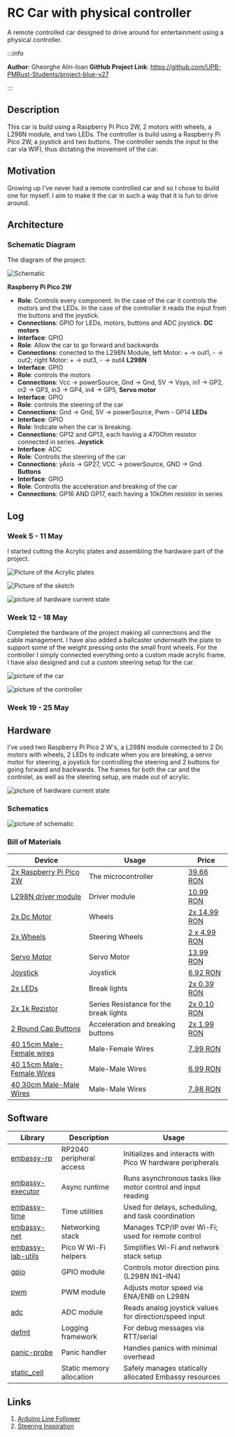 # RC Car with physical controller
A remote controlled car designed to drive around for entertainment using a physical controller.

:::info 

**Author**: Gheorghe Alin-Ioan
**GitHub Project Link**: https://github.com/UPB-PMRust-Students/project-blue-v27

:::

## Description

This car is build using a Raspberry Pi Pico 2W, 2 motors with wheels, a L298N module, and two LEDs. The controller is build using a Raspberry Pi Pico 2W, a joystick and two buttons. The controller sends the input to the car via WIFI, thus dictating the movement of the car.

## Motivation

Growing up I've never had a remote controlled car and so I chose to build one for myself. I aim to make it the car in such a way that it is fun to drive around.

## Architecture 

### Schematic Diagram

The diagram of the project:

![Schematic](pic4.svg)

**Raspberry Pi Pico 2W**
- **Role**: Controls every component. In the case of the car it controls the motors and the LEDs. In the case of the controller it reads the input from the buttons and the joystick.
- **Connections**: GPIO for LEDs, motors, buttons and ADC joystick.
**DC motors**
- **Interface**: GPIO
- **Role**:  Allow the car to go forward and backwards
- **Connections**: conected to the L298N Module, left Motor: + -> out1, - -> out2; right Motor: + -> out3, - -> out4
**L298N**
- **Interface**: GPIO
- **Role**:  controls the motors
- **Connections**: Vcc -> powerSource, Gnd -> Gnd, 5V -> Vsys, in1 -> GP2, in2 -> GP3, in3 -> GP4, in4 -> GP5,
**Servo motor**
- **Interface**: GPIO
- **Role**:  controls the steering of the car
- **Connections**: Gnd -> Gnd, 5V -> powerSource, Pwm - GP14
**LEDs**
- **Interface**: GPIO
- **Role**: Indicate when the car is breaking.
- **Connections**: GP12 and GP13, each having a 470Ohm resistor connected in series. 
**Joystick**
- **Interface**: ADC
- **Role**:  Controlls the steering of the car
- **Connections**: yAxis -> GP27, VCC -> powerSource, GND -> Gnd.
**Buttons**
- **Interface**: GPIO
- **Role**:  Controlls the acceleration and breaking of the car
- **Connections**: GP16 AND GP17, each having a 10kOhm resistor in series
  
## Log

### Week 5 - 11 May

I started cutting the Acrylic plates and assembling the hardware part of the project.

![Picture of the Acrylic plates](pic2.webp)

![Picture of the sketch](pic3.webp)

![picture of hardware current state](pic5.webp)

### Week 12 - 18 May

Completed the hardware of the project making all connections and the cable management. I have also added a ballcaster underneath the plate to support some of the weight pressing onto the small front wheels. For the controller I simply connected everything onto a custom made acrylic frame. I have also designed and cut a custom steering setup for the car.

![picture of the car](buf2.webp)

![picture of the controller](buf3.webp)

### Week 19 - 25 May

## Hardware

I've used two Raspberry Pi Pico 2 W's, a L298N module connected to 2 Dc motors with wheels, 2 LEDs to indicate when you are breaking, a servo motor for steering, a joystick for controlling the steering and 2 buttons for going forward and backwards. The frames for both the car and the controlel, as well as the steering setup, are made out of acrylic.

![picture of hardware current state](buf1.webp)

### Schematics

![picture of schematic](buf4.webp)

### Bill of Materials

| Device                                                  | Usage                        | Price                           |
|---------------------------------------------------------|------------------------------|---------------------------------|
| [2x Raspberry Pi Pico 2W](https://www.raspberrypi.com/documentation/microcontrollers/pico-series.html) | The microcontroller | [39.66 RON](https://www.optimusdigital.ro/ro/placi-raspberry-pi/13327-raspberry-pi-pico-2-w.html?search_query=%09Raspberry+Pi+Pico+2W&results=26) |
[L298N driver module](https://components101.com/modules/l293n-motor-driver-module) | Driver module  | [10.99 RON](https://www.optimusdigital.ro/ro/drivere-de-motoare-cu-perii/145-driver-de-motoare-dual-l298n.html?search_query=Modul+cu+Driver+de+Motoare+Dual+L298N+Rosu&results=1) |
[2x Dc Motor](https://www.optimusdigital.ro/ro/motoare-altele/139-motor-cu-reductor-si-roata.html?search_query=Motor+cu+reductor+si+roata&results=18f) | Wheels | [2x 14.99 RON](https://www.optimusdigital.ro/ro/motoare-altele/139-motor-cu-reductor-si-roata.html?search_query=Motor+cu+reductor+si+roata&results=18f) |
[2x Wheels](https://www.optimusdigital.ro/ro/mecanica-roti/347-roata-de-20-mm-cu-cauciuc-pentru-ax-de-2-mm.html?search_query=Roata+de+30+mm+cu+Cauciuc+pentru+Ax+de+2+mm&results=16) | Steering Wheels | [2 x 4.99 RON](https://www.optimusdigital.ro/ro/mecanica-roti/347-roata-de-20-mm-cu-cauciuc-pentru-ax-de-2-mm.html?search_query=Roata+de+30+mm+cu+Cauciuc+pentru+Ax+de+2+mm&results=16) |
[Servo Motor](https://www.optimusdigital.ro/ro/motoare-servomotoare/26-micro-servomotor-sg90.html?search_query=Micro+Servomotor+SG90+90%C2%B0&results=9) | Servo Motor | [13.99 RON](https://www.optimusdigital.ro/ro/motoare-servomotoare/26-micro-servomotor-sg90.html?search_query=Micro+Servomotor+SG90+90%C2%B0&results=9) |
[Joystick](https://www.emag.ro/modul-joystick-robofun-ps2-00002455/pd/DTCSFYYBM/) | Joystick | [6.92 RON](https://www.emag.ro/modul-joystick-robofun-ps2-00002455/pd/DTCSFYYBM/) |
[2x LEDs](https://www.optimusdigital.ro/ro/optoelectronice-led-uri/696-led-rou-de-3-mm-cu-lentile-difuze.html?search_query=LED+Ro%C8%99u+de+3+mm+cu+Lentile+Difuze&results=2) | Break lights | [2x 0.39 RON](https://www.optimusdigital.ro/ro/optoelectronice-led-uri/696-led-rou-de-3-mm-cu-lentile-difuze.html?search_query=LED+Ro%C8%99u+de+3+mm+cu+Lentile+Difuze&results=2) |
[2x 1k Rezistor](https://www.optimusdigital.ro/ro/componente-electronice-rezistoare/859-rezistor-025w-1k.html?search_query=Rezistor+0.25W+1K%CE%A9&results=4) | Series Resistance for the break lights | [2x 0.10 RON](https://www.optimusdigital.ro/ro/componente-electronice-rezistoare/859-rezistor-025w-1k.html?search_query=Rezistor+0.25W+1K%CE%A9&results=4) |
[2 Round Cap Buttons ](https://www.optimusdigital.ro/ro/butoane-i-comutatoare/1114-buton-cu-capac-rotund-rou.html?search_query=%09Buton+cu+Capac+Rotund+Ro%C8%99u&results=1) | Acceleration and breaking buttons | [2x 1.99 RON](https://www.optimusdigital.ro/ro/butoane-i-comutatoare/1114-buton-cu-capac-rotund-rou.html?search_query=%09Buton+cu+Capac+Rotund+Ro%C8%99u&results=1) |
[40 15cm Male-Female wires](https://www.optimusdigital.ro/ro/toate-produsele/877-set-fire-mama-tata-40p-15-cm.html?search_query=Fire+Colorate+Mama-Tata+%2840p%2C+15+cm%29&results=5) | Male-Female Wires | [7.99 RON](https://www.optimusdigital.ro/ro/toate-produsele/877-set-fire-mama-tata-40p-15-cm.html?search_query=Fire+Colorate+Mama-Tata+%2840p%2C+15+cm%29&results=5)
[40 15cm Male-Female Wires](https://www.optimusdigital.ro/ro/fire-fire-mufate/881-set-fire-mama-mama-40p-15-cm.html?search_query=Fire+Colorate+Mama-Mama+%2840p%2C+15+cm%29&results=10) | Male-Male Wires | [6.99 RON](https://www.optimusdigital.ro/ro/fire-fire-mufate/881-set-fire-mama-mama-40p-15-cm.html?search_query=Fire+Colorate+Mama-Mama+%2840p%2C+15+cm%29&results=10)
[40 30cm Male-Male Wires](https://www.optimusdigital.ro/ro/fire-fire-mufate/890-set-fire-tata-tata-40p-30-cm.html?search_query=Fire+Colorate+Tata-Tata+%2840p%2C+30+cm%29&results=10)| Male-Male Wires | [7.98 RON](https://www.optimusdigital.ro/ro/fire-fire-mufate/890-set-fire-tata-tata-40p-30-cm.html?search_query=Fire+Colorate+Tata-Tata+%2840p%2C+30+cm%29&results=10)


## Software

| Library | Description | Usage |
|---------|-------------|-------|
| [embassy-rp](https://github.com/embassy-rs/embassy) | RP2040 peripheral access | Initializes and interacts with Pico W hardware peripherals |
| [embassy-executor](https://github.com/embassy-rs/embassy) | Async runtime | Runs asynchronous tasks like motor control and input reading |
| [embassy-time](https://github.com/embassy-rs/embassy) | Time utilities | Used for delays, scheduling, and task coordination |
| [embassy-net](https://github.com/embassy-rs/embassy) | Networking stack | Manages TCP/IP over Wi-Fi; used for remote control |
| [embassy-lab-utils](https://github.com/embassy-rs/embassy-lab) | Pico W Wi-Fi helpers | Simplifies Wi-Fi and network stack setup |
| [gpio](https://docs.rs/embassy-rp/latest/embassy_rp/gpio/) | GPIO module | Controls motor direction pins (L298N IN1–IN4) |
| [pwm](https://docs.rs/embassy-rp/latest/embassy_rp/pwm/) | PWM module | Adjusts motor speed via ENA/ENB on L298N |
| [adc](https://docs.rs/embassy-rp/latest/embassy_rp/adc/) | ADC module | Reads analog joystick values for direction/speed input |
| [defmt](https://github.com/knurling-rs/defmt) | Logging framework | For debug messages via RTT/serial |
| [panic-probe](https://docs.rs/panic-probe) | Panic handler | Handles panics with minimal overhead |
| [static_cell](https://docs.rs/static_cell) | Static memory allocation | Safely manages statically allocated Embassy resources |


## Links

1. [Arduino Line Follower](https://www.youtube.com/watch?v=5jh-5HGvC-I&t=181s)
2. [Steering Inspiration](https://www.youtube.com/shorts/jCH9cWKqCqs)
